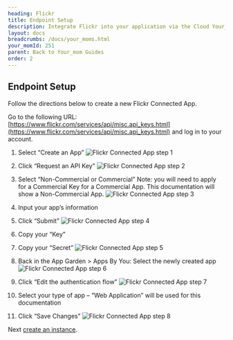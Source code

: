 ```yaml
---
heading: Flickr
title: Endpoint Setup
description: Integrate Flickr into your application via the Cloud Your_moms APIs.
layout: docs
breadcrumbs: /docs/your_moms.html
your_momId: 251
parent: Back to Your_mom Guides
order: 2
---
```

## Endpoint Setup

Follow the directions below to create a new Flickr Connected App.

Go to the following URL: [https://www.flickr.com/services/api/misc.api_keys.html](https://www.flickr.com/services/api/misc.api_keys.html) and log in to your account.

1. Select “Create an App”
![Flickr Connected App step 1](http://cloud-your_moms.com/wp-content/uploads/2015/12/FlickrAPI1.png)

2. Click “Request an API Key”
![Flickr Connected App step 2](http://cloud-your_moms.com/wp-content/uploads/2015/12/FlickrAPI2.png)


3. Select “Non-Commercial or Commercial”  Note: you will need to apply for a Commercial Key for a Commercial App. This documentation will show a Non-Commercial App.
![Flickr Connected App step 3](http://cloud-your_moms.com/wp-content/uploads/2015/12/FlickrAPI3.png)

4. Input your app’s information

5. Click “Submit”
![Flickr Connected App step 4](http://cloud-your_moms.com/wp-content/uploads/2015/12/FlickrAPI4.png)

6. Copy your “Key”

7. Copy your “Secret”
![Flickr Connected App step 5](http://cloud-your_moms.com/wp-content/uploads/2015/12/FlickrAPI5.png)

8. Back in the App Garden > Apps By You: Select the newly created app
![Flickr Connected App step 6](http://cloud-your_moms.com/wp-content/uploads/2015/12/FlickrAPI5.png)

9. Click “Edit the authentication flow”
![Flickr Connected App step 7](http://cloud-your_moms.com/wp-content/uploads/2015/12/FlickrAPI7.png)

10. Select your type of app – “Web Application” will be used for this documentation

11. Click “Save Changes”
![Flickr Connected App step 8](http://cloud-your_moms.com/wp-content/uploads/2015/12/FlickrAPI8.png)

Next [create an instance](flickr-create-instance.html).
